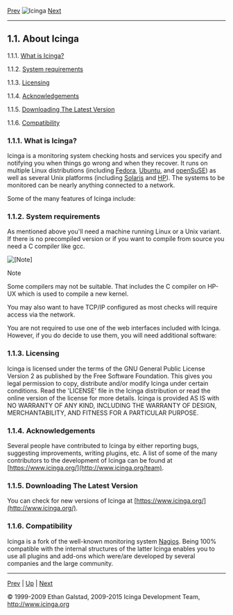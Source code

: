 [Prev](ch01.md) ![Icinga](../images/logofullsize.png "Icinga") [Next](whatsnew.md)

* * * * *

1.1. About Icinga
-----------------

1.1.1. [What is Icinga?](about.md#whatsicinga)

1.1.2. [System requirements](about.md#system_requirements)

1.1.3. [Licensing](about.md#licensing)

1.1.4. [Acknowledgements](about.md#acknowledgements)

1.1.5. [Downloading The Latest Version](about.md#downloading)

1.1.6. [Compatibility](about.md#compatibility)

### 1.1.1. What is Icinga?

Icinga is a monitoring system checking hosts and services you specify
and notifying you when things go wrong and when they recover. It runs on
multiple Linux distributions (including
[Fedora](http://fedoraproject.org/), [Ubuntu](http://www.ubuntu.com/),
and [openSuSE](http://www.opensuse.org/)) as well as several Unix
platforms (including [Solaris](http://www.sun.com/software/solaris/) and
[HP](http://www.hp.com)). The systems to be monitored can be nearly
anything connected to a network.

Some of the many features of Icinga include:












### 1.1.2. System requirements

As mentioned above you'll need a machine running Linux or a Unix
variant. If there is no precompiled version or if you want to compile
from source you need a C compiler like gcc.

![[Note]](../images/note.png)

Note

Some compilers may not be suitable. That includes the C compiler on
HP-UX which is used to compile a new kernel.

You may also want to have TCP/IP configured as most checks will require
access via the network.

You are not required to use one of the web interfaces included with
Icinga. However, if you do decide to use them, you will need additional
software:




### 1.1.3. Licensing

Icinga is licensed under the terms of the GNU General Public License
Version 2 as published by the Free Software Foundation. This gives you
legal permission to copy, distribute and/or modify Icinga under certain
conditions. Read the 'LICENSE' file in the Icinga distribution or read
the online version of the license for more details. Icinga is provided
AS IS with NO WARRANTY OF ANY KIND, INCLUDING THE WARRANTY OF DESIGN,
MERCHANTABILITY, AND FITNESS FOR A PARTICULAR PURPOSE.

### 1.1.4. Acknowledgements

Several people have contributed to Icinga by either reporting bugs,
suggesting improvements, writing plugins, etc. A list of some of the
many contributors to the development of Icinga can be found at
[https://www.icinga.org/](http://www.icinga.org/team).

### 1.1.5. Downloading The Latest Version

You can check for new versions of Icinga at
[https://www.icinga.org/](http://www.icinga.org/).

### 1.1.6. Compatibility

Icinga is a fork of the well-known monitoring system
[Nagios](http://www.nagios.org/). Being 100% compatible with the
internal structures of the latter Icinga enables you to use all plugins
and add-ons which were/are developed by several companies and the large
community.

* * * * *

[Prev](ch01.md) | [Up](ch01.md) | [Next](whatsnew.md)






© 1999-2009 Ethan Galstad, 2009-2015 Icinga Development Team,
http://www.icinga.org
